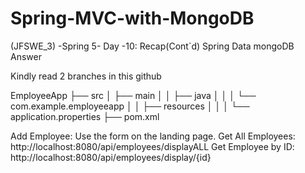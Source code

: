 # Spring-MVC-with-MongoDB
(JFSWE_3) -Spring 5- Day -10: Recap(Cont`d) Spring Data mongoDB Answer

Kindly read 2 branches in this github

EmployeeApp
├── src
│   ├── main
│   │   ├── java
│   │   │   └── com.example.employeeapp
│   │   ├── resources
│   │   │   └── application.properties
├── pom.xml

Add Employee: Use the form on the landing page.
Get All Employees: http://localhost:8080/api/employees/displayALL
Get Employee by ID: http://localhost:8080/api/employees/display/{id}
